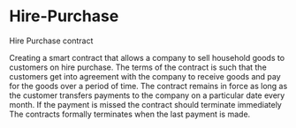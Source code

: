 # Hire-Purchase
Hire Purchase contract

Creating a smart contract that allows a company to sell household goods to customers on hire purchase.
The terms of the contract is such that the customers get into agreement with the company to receive goods and pay for the goods over a period of time. The contract remains in force as long as the customer transfers payments to the company on a particular date every month. If the payment is missed the contract should terminate immediately
The contracts formally terminates when the last payment is made.
